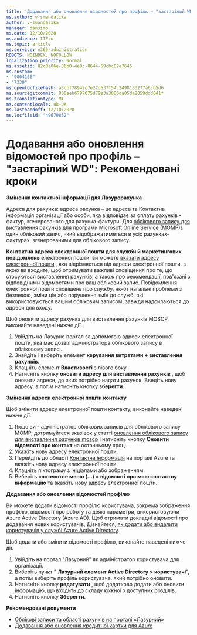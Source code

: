 ```yaml
---
title: 'Додавання або оновлення відомостей про профіль – "застарілий WD": Рекомендовані кроки'
ms.author: v-smandalika
author: v-smandalika
manager: dansimp
ms.date: 12/10/2020
ms.audience: ITPro
ms.topic: article
ms.service: o365-administration
ROBOTS: NOINDEX, NOFOLLOW
localization_priority: Normal
ms.assetid: 82c0a06e-86b0-4e8c-8644-59cbc02e7645
ms.custom:
- "9004166"
- "7339"
ms.openlocfilehash: a3cbf78949c7e22d537f54c2498133277a6cb5d6
ms.sourcegitcommit: 830aeb6797075d79e3a3006da05da2059ddd041f
ms.translationtype: MT
ms.contentlocale: uk-UA
ms.lasthandoff: 12/10/2020
ms.locfileid: "49679852"
---
```

# <a name="add-or-update-profile-information---legacy-wd---recommended-steps"></a>Додавання або оновлення відомостей про профіль – "застарілий WD": Рекомендовані кроки

**Змінення контактної інформації для Лазурорахунка**

Адреса для рахунка: адреса рахунка – це адреса та Контактна інформація організації або особи, яка відповідає за оплату рахунків **-** фактур, згенерованого для рахунка-фактури. Для [облікового запису для виставлення рахунків для програми Microsoft Online Service (MOMP)](https://docs.microsoft.com/azure/cost-management-billing/manage/change-azure-account-profile#update-an-mosp-billing-account-address)є один обліковий запис, який відображатиметься в усіх рахунках-фактурах, згенерованими для облікового запису.

**Контактна адреса електронної пошти для служби й маркетингових повідомлень** електронної пошти: ви можете [вказати адресу електронної пошти](https://docs.microsoft.com/azure/cost-management-billing/manage/change-azure-account-profile#change-your-contact-email-address) , яка відрізняється від адреси електронної пошти, з якою ви входите, щоб отримувати важливі сповіщення про те, що стосуються виставлення рахунків, а також про рекомендації, пов'язані з відповідними відомостями про ваш обліковий запис. Повідомлення електронної пошти сповіщень про службу, як-от нагальні проблеми з безпекою, зміни цін або порушення змін до служб, які використовуються вашим обліковим записом, завжди надсилаються до адреси для входу.

Щоб оновити адресу рахунка для виставлення рахунків MOSCP, виконайте наведені нижче дії.
1. Увійдіть на Лазурне портал за допомогою адреси електронної пошти, яка має дозвіл адміністратора облікового запису в обліковому записі.
2. Знайдіть і виберіть елемент **керування витратами + виставлення рахунків**. 
3. Клацніть елемент **Властивості** з лівого боку. 
4. Натисніть кнопку **оновити адресу для виставлення рахунків** , щоб оновити адреси, до яких потрібно надати рахунок. Введіть нову адресу, а потім натисніть кнопку **зберегти**.

**Змінення адреси електронної пошти контакту** 

Щоб змінити адресу електронної пошти контакту, виконайте наведені нижче дії.
1. Якщо ви – адміністратор облікових записів для облікового запису MOMP, дотримуйтеся вказівок у статті [оновлення облікового запису для виставлення рахунків moscp](https://docs.microsoft.com/azure/cost-management-billing/manage/change-azure-account-profile#update-an-mosp-billing-account-address) і натисніть кнопку **Оновити відомості про контакт** на останньому кроці. 
2. Укажіть нову адресу електронної пошти. 
3. Перейдіть до області [Контактна інформація](https://ms.portal.azure.com/) на порталі Azure та вкажіть нову адресу електронної пошти. 
4. Клацніть піктограму з ініціалами або зображенням. 
5. Виберіть **контекстне меню (...) > відомості про мою контактну інформацію** та вкажіть нову адресу електронної пошти.

**Додавання або оновлення відомостей профілю**

Ви можете додати відомості профілю користувача, зокрема зображення профілю, відомості про роботу та деякі параметри, використовуючи Azure Active Directory (Azure AD). Щоб отримати докладні відомості про додавання нових користувачів, Дізнайтеся, [як додати або видалити користувачів у службі Azure Active Directory](https://docs.microsoft.com/azure/active-directory/fundamentals/add-users-azure-active-directory).

Щоб додати або змінити відомості профілю, виконайте наведені нижче дії.

1. Увійдіть на портал "Лазурний" як адміністратор користувача для організації.
2. Виберіть пункт " **Лазурний елемент Active Directory > користувачі**", а потім виберіть профіль користувача, який потрібно оновити. 
3. Натисніть кнопку **редагувати** , щоб додатково додати або оновити інформацію, що входить до складу кожної з доступних розділів. 
4. Натисніть кнопку **Зберегти**.

**Рекомендовані документи**

- [Облікові записи та області рахунків на порталі «Лазурний»](https://docs.microsoft.com/azure/cost-management-billing/manage/view-all-accounts) 
- [Додавання або оновлення кредитної картки для Azure](https://docs.microsoft.com/azure/cost-management-billing/manage/change-credit-card)


